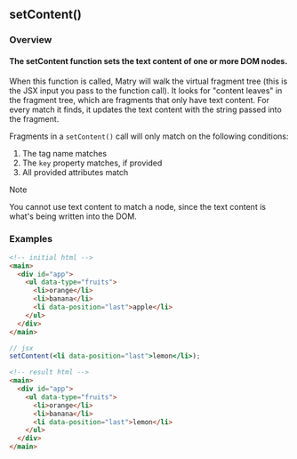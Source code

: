 ## setContent()

### Overview

#### The setContent function sets the text content of one or more DOM nodes.

When this function is called,
Matry will walk the virtual fragment tree (this is the JSX input you pass to the function call).
It looks for "content leaves" in the fragment tree,
which are fragments that only have text content.
For every match it finds,
it updates the text content with the string passed into the fragment.

Fragments in a `setContent()` call will only match on the following conditions:

1. The tag name matches
2. The `key` property matches, if provided
3. All provided attributes match

> [!NOTE]
> You cannot use text content to match a node, since the text content is what's being written into the DOM.

### Examples

```html
<!-- initial html -->
<main>
  <div id="app">
    <ul data-type="fruits">
      <li>orange</li>
      <li>banana</li>
      <li data-position="last">apple</li>
    </ul>
  </div>
</main>
```

```jsx
// jsx
setContent(<li data-position="last">lemon</li>);
```

```html
<!-- result html -->
<main>
  <div id="app">
    <ul data-type="fruits">
      <li>orange</li>
      <li>banana</li>
      <li data-position="last">lemon</li>
    </ul>
  </div>
</main>
```
